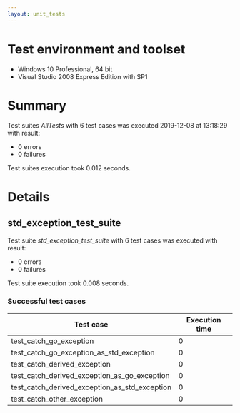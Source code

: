 ```yaml
---
layout: unit_tests
---
```


# Test environment and toolset 

* Windows 10 Professional, 64 bit
* Visual Studio 2008 Express Edition with SP1

# Summary

Test suites *AllTests* with 6 test cases was executed 2019-12-08 at 13:18:29 with result:

* 0 errors
* 0 failures

Test suites execution took 0.012 seconds.

# Details

## std_exception_test_suite

Test suite *std_exception_test_suite* with 6 test cases was executed with result:

* 0 errors
* 0 failures

Test suite execution took 0.008 seconds.

### Successful test cases

Test case|Execution time
-|-
test_catch_go_exception | 0
test_catch_go_exception_as_std_exception | 0
test_catch_derived_exception | 0
test_catch_derived_exception_as_go_exception | 0
test_catch_derived_exception_as_std_exception | 0
test_catch_other_exception | 0
